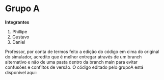 # Grupo A

**Integrantes**
1. Phillipe
2. Gustavo
3. Daniel

Professor, por conta de termos feito a edição do código em cima do original do simulador, acredito que é melhor entregar através de um branch alternativo e não de uma pasta dentro da branch main para evitar confusões e conflitos de versão. O código editado pelo grupoA está disponível aqui:


